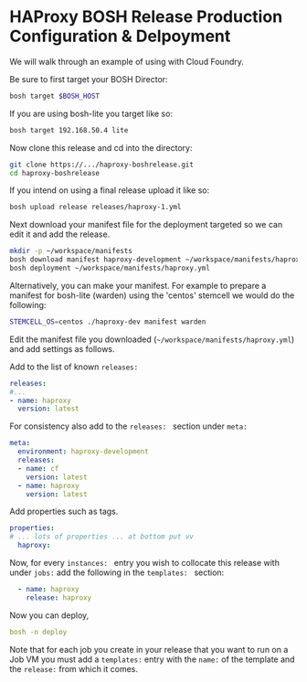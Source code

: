 # HAProxy BOSH Release Production Configuration & Delpoyment

We will walk through an example of using with Cloud Foundry.

Be sure to first target your BOSH Director:
```sh
bosh target $BOSH_HOST
```

If you are using bosh-lite you target like so:
```sh
bosh target 192.168.50.4 lite
```

Now clone this release and cd into the directory:
```sh
git clone https://.../haproxy-boshrelease.git
cd haproxy-boshrelease
```

If you intend on using a final release upload it like so:
```sh
bosh upload release releases/haproxy-1.yml
```

Next download your manifest file for the deployment targeted so we can edit it and add the release.

```sh
mkdir -p ~/workspace/manifests
bosh download manifest haproxy-development ~/workspace/manifests/haproxy.yml
bosh deployment ~/workspace/manifests/haproxy.yml
```

Alternatively, you can make your manifest. For example to prepare a manifest for 
bosh-lite (warden) using the 'centos' stemcell we would do the following:

```sh
STEMCELL_OS=centos ./haproxy-dev manifest warden
```

Edit the manifest file you downloaded (`~/workspace/manifests/haproxy.yml`) and add settings as follows.

Add to the list of known `releases: `

```yaml
releases:
#...
- name: haproxy
  version: latest
```

For consistency also add to the `releases: ` section under `meta: `

```yaml
meta:
  environment: haproxy-development
  releases:
  - name: cf
    version: latest
  - name: haproxy
    version: latest
```

Add properties such as tags.

```yaml
properties:
# ... lots of properties ... at bottom put vv
  haproxy:
```

Now, for every `instances: ` entry you wish to collocate this release with under `jobs:` add the following in the `templates: ` section:

```yaml
  - name: haproxy
    release: haproxy
```

Now you can deploy,

```yaml
bosh -n deploy
```

Note that for each job you create in your release that you want to run on a 
Job VM you must add a `templates:` entry with the `name:` of the template
and the `release:` from which it comes.


